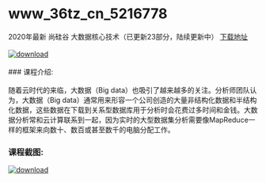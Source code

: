 # www_36tz_cn_5216778
2020年最新 尚硅谷 大数据核心技术（已更新23部分，陆续更新中）
[下载地址](http://www.36tz.cn/article/5216778 "下载地址")
<br/></br>[![download](http://36tz.cn/muke_img/2020_12_2-25.png "下载地址")](http://www.36tz.cn/article/5216778 "下载地址")
<br/></br>### 课程介绍:<br/></br>随着云时代的来临，大数据（Big data）也吸引了越来越多的关注。分析师团队认为，大数据（Big data）通常用来形容一个公司创造的大量非结构化数据和半结构化数据，这些数据在下载到关系型数据库用于分析时会花费过多时间和金钱。大数据分析常和云计算联系到一起，因为实时的大型数据集分析需要像MapReduce一样的框架来向数十、数百或甚至数千的电脑分配工作。

### 课程截图:
[![download](http://36tz.cn/muke_img/2020_12_1-26.png "下载地址")](http://www.36tz.cn/article/5216778 "下载地址")
